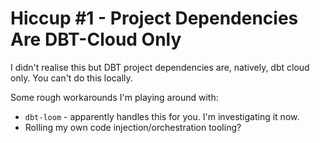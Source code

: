 # Hiccup #1 - Project Dependencies Are DBT-Cloud Only

I didn't realise this but DBT project dependencies are, natively, dbt cloud only.
You can't do this locally.

Some rough workarounds I'm playing around with:
- `dbt-loom` - apparently handles this for you. I'm investigating it now.
- Rolling my own code injection/orchestration tooling?